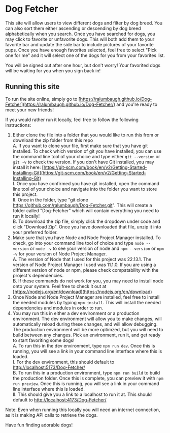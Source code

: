 # Dog Fetcher  
  
This site will allow users to view different dogs and filter by dog breed. You can also sort them either ascending or descending by dog breed alphabetically when you search.
Once you have searched for dogs, you may click to favorite or unfavorite dogs. This will both add them to your favorite bar and update the side bar to include pictures of your
favorite pups. Once you have enough favorites selected, feel free to select "Pick one for me" and it will select one of the dogs for you from your favorites list.  
  
You will be signed out after one hour, but don't worry! Your favorited dogs will be waiting for you when you sign back in!  
  
## Running this site  
  
To run the site online, simply go to [https://ralumbaugh.github.io/Dog-Fetcher](https://ralumbaugh.github.io/Dog-Fetcher/) and you're ready to meet your new friends!  
  
If you would rather run it locally, feel free to follow the following instructions:  
  
1. Either clone the file into a folder that you would like to run this from or download the zip folder from this repo  
  A. If you want to clone your file, first make sure that you have git installed. To check which version of git you have installed, you can use the command line tool of your choice and type either
     `git --version` or `git -v` to check the version. If you don't have Git installed, you may install it here: [https://git-scm.com/book/en/v2/Getting-Started-Installing-Git](https://git-scm.com/book/en/v2/Getting-Started-Installing-Git)  
       I.  Once you have confirmed you have git installed, open the command line tool of your choice and navigate into the folder you want to store this project.  
       II. Once in the folder, type "git clone https://github.com/ralumbaugh/Dog-Fetcher.git". This will create a folder called "Dog-Fetcher" which will contain everything you need to run it locally!  
  B. To download the zip file, simply click the dropdown under code and click "Download Zip". Once you have downloaded that file, unzip it into your preferred folder.  
2. Make sure that you have Node and Node Project Manager installed. To check, go into your command line tool of choice and type `node --version` or `node -v` to see your version of node and
   `npm --version` or `npm -v` for your version of Node Project Manager.  
  A. The version of Node that I used for this project was 22.13.1. The version of Node Project Manager I used was 11.1.0. If you are using a different version of node or npm, please check compatability
     with the project's dependencies.  
  B. If these commands do not work for you, you may need to install node onto your system. Feel free to check it out at [https://nodejs.org/en/download](https://nodejs.org/en/download)  
3. Once Node and Node Project Manager are installed, feel free to install the needed modules by typing `npm install`. This will install the needed dependencies and modules in order to run.  
4. You may run this in either a dev environment or a production environment. The dev environment will allow you to make changes, will automatically reload during these changes, and will allow debugging.
   The production environment will be more optimzed, but you will need to build between any changes. Pick an environment, run it, and get ready to start favoriting some dogs!  
  A. To run this in the dev environment, type `npm run dev`. Once this is running, you will see a link in your command line interface where this is loaded.  
      I.  For the dev environment, this should default to [http://localhost:5173/Dog-Fetcher/](http://localhost:5173/Dog-Fetcher/)  
  B. To run this in a production environment, type `npm run build` to build the production folder. Once this is complete, you can preview it with `npm run preview`. Once this is running, you will see a
     link in your command line interface where this is loaded.  
     II.  This should give you a link to a localhost to run it at. This should default to [http://localhost:4173/Dog-Fetcher/](http://localhost:4173/Dog-Fetcher/)  
  
Note: Even when running this locally you will need an internet connection, as it is making API calls to retrieve the dogs.  
  
Have fun finding adorable dogs!  
  
#
